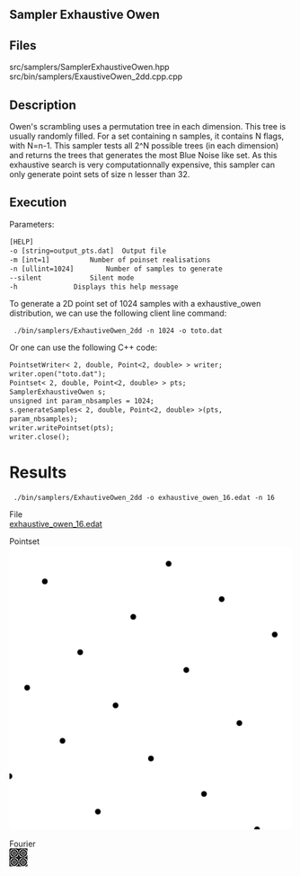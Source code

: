 Sampler Exhaustive Owen
-----------------------

## Files

src/samplers/SamplerExhaustiveOwen.hpp  
src/bin/samplers/ExaustiveOwen_2dd.cpp.cpp

## Description


Owen's scrambling uses a permutation tree in each dimension. This tree is usually randomly filled. For a set containing n samples, it contains N flags, with N=n-1. This sampler tests all 2^N possible trees (in each dimension) and returns the trees that generates the most Blue Noise like set. As this exhaustive search is very computationnally expensive, this sampler can only generate point sets of size n lesser than 32.

## Execution


Parameters:  

	[HELP]
	-o [string=output_pts.dat]	Output file
	-m [int=1]			Number of poinset realisations
	-n [ullint=1024]		Number of samples to generate
	--silent 			Silent mode
	-h 				Displays this help message
			

To generate a 2D point set of 1024 samples with a exhaustive_owen distribution, we can use the following client line command:

     ./bin/samplers/ExhautiveOwen_2dd -n 1024 -o toto.dat 

Or one can use the following C++ code:

    
    PointsetWriter< 2, double, Point<2, double> > writer;
    writer.open("toto.dat");
    Pointset< 2, double, Point<2, double> > pts;
    SamplerExhaustiveOwen s;
    unsigned int param_nbsamples = 1024;
    s.generateSamples< 2, double, Point<2, double> >(pts, param_nbsamples);
    writer.writePointset(pts);
    writer.close();
    			

Results
=======

     ./bin/samplers/ExhautiveOwen_2dd -o exhaustive_owen_16.edat -n 16 

File  
[exhaustive_owen_16.edat](data/exhaustive_owen/exhaustive_owen_16.edat)

Pointset  
[![](data/exhaustive_owen/exhaustive_owen_16.png)](data/exhaustive_owen/exhaustive_owen_16.png)

Fourier  
[![](data/exhaustive_owen/exhaustive_owen_16_fourier.png)](data/exhaustive_owen/exhaustive_owen_16_fourier.png)
